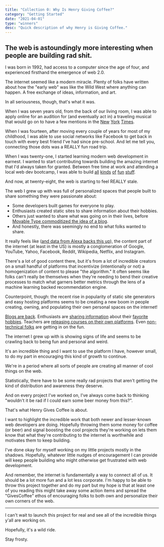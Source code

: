```yaml
---
title: "Collection 0: Why Is Henry Giving Coffee?"
category: "Getting Started"
date: "2021-04-01"
type: "winners"
desc: "Quick description of why Henry is Giving Coffee."
---
```


## The web is astoundingly more interesting when people are building rad shit.

I was born in 1992, had access to a computer since the age of four, and experienced firsthand the emergence of web 2.0.

The internet seemed like a modern miracle. Plenty of folks have written about how the "early web" was like the Wild West where anything can happen. A free exchange of ideas, information, and art.

In all seriousness, though, that's what it was.

When I was seven years old, from the back of our living room, I was able to apply online for an audition for (and eventually act in) a traveling musical that would go on to have a few mentions in the [New](https://www.nytimes.com/2003/05/11/nyregion/jersey-children-let-them-entertain-you.html) [York](https://www.nytimes.com/2001/12/21/arts/family-fare.html) [Times](https://www.nytimes.com/2007/01/05/arts/05kids.html).

When I was fourteen, after moving every couple of years for most of my childhood, I was able to use social networks like Facebook to get back in touch with every best friend I've had since pre-school. And let me tell you, connecting those dots was a REALLY fun road trip.

When I was twenty-one, I started learning modern web development in earnest. I wanted to start contributing towards building the amazing internet that I'd always taken for granted. Between free time at work and attending a local web dev bootcamp, I was able to build [all](https://crashthebot.net/fantasy/public_html/) [kinds](https://crashthebot.net/hotonesdraftchallenge/) [of](https://desolate-harbor-88855.herokuapp.com/) [fun](https://crashthebot.net/droves/) [stuff](https://crashthebot.net/MacDaddy/ChallengeOne/).

And now, at twenty-eight, the web is starting to feel REALLY stale.

The web I grew up with was full of personalized spaces that people built to share something they were passionate about:

- Some developers built games for everyone to play.
- Enthusiasts created static sites to share information about their hobbies.
- Others just wanted to share what was going on in their lives, before [Movable Type commoditized the idea of a blog](https://stackingthebricks.com/how-blogs-broke-the-web/).
- And honestly, there was seemingly no end to what folks wanted to share.

It really feels like ([and data from Alexa backs this up](https://www.alexa.com/topsites/countries/US)), the content part of the internet (at least in the US) is mostly a conglomeration of Google, YouTube, Yahoo, Facebook, Reddit, Wikipedia, Netflix, and Instagram.

There's a lot of good content there, but it's from a lot of incredible creators on a small handful of platforms that incentivize (intentionally or not) a homogenization of content to please "the algorithm." It often seems like folks can't really be themselves when they're needing to bend their creative processes to match what garners better metrics through the lens of a machine learning backed recommendation engine.

Counterpoint, though: the recent rise in popularity of static site generators and easy hosting platforms seems to be creating a new boom in people creating, owning, and populating their own personal spaces on the internet!

[Blogs are back](https://thesephist.com/). Enthusiasts are [sharing information](https://frontend.horse/) about their [favorite hobbies](https://wesbos.com/). Teachers are [releasing courses on their own platforms](https://woodworkingformeremortals.com/). Even [non-technical folks](https://www.alexschmidty.com/) are getting in on the fun.

The internet I grew up with is showing signs of life and seems to be crawling back to being fun and personal and weird.

It's an incredible thing and I want to use the platform I have, however small, to do my part in encouraging this kind of growth to continue.

We're in a period where all sorts of people are creating all manner of cool things on the web. 

Statistically, there have to be some really rad projects that aren't getting the kind of distribution and awareness they deserve.

And on every project I've worked on, I've always come back to thinking "wouldn't it be rad if I could earn some beer money from this?".

That's what Henry Gives Coffee is about.

I want to highlight the incredible work that both newer and lesser-known web developers are doing. Hopefully throwing them some money for coffee (or beer) and signal boosting the cool projects they're working on lets them know that what they're contributing to the internet is worthwhile and motivates them to keep building.

I've done okay for myself working on my little projects mostly in the shadows. Hopefully, whatever little nudges of encouragement I can provide will keep people building who might otherwise get frustrated with web development.

And remember, the internet is fundamentally a way to connect all of us. It should be a lot more fun and a lot less corporate. I'm happy to be able to throw this project together and do my part but my hope is that at least one of you reading this might take away some action items and spread the "GivesCoffee" ethos of encouraging folks to both own and personalize their own corners of the web.

---

I can't wait to launch this project for real and see all of the incredible things y'all are working on.

Hopefully, it's a wild ride.

Stay frosty.
